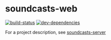 # soundcasts-web

[![build-status][build-status-badge]][build-status-href]
[![dev-dependencies][dev-dependencies-badge]][dev-dependencies-href]


For a project description, see [soundcasts-server](https://github.com/L33T-KR3W/soundcasts-server)


[build-status-badge]: https://img.shields.io/travis/L33T-KR3W/soundcasts-web.svg?style=flat-square
[build-status-href]: https://travis-ci.org/L33T-KR3W/soundcasts-web

[dev-dependencies-badge]: https://img.shields.io/david/dev/L33T-KR3W/soundcasts-web.svg?style=flat-square
[dev-dependencies-href]: https://david-dm.org/L33T-KR3W/soundcasts-web#info=devDependencies
